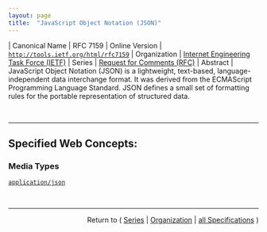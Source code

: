 ```yaml
---
layout: page
title:  "JavaScript Object Notation (JSON)"
---
```


| Canonical Name | RFC 7159
| Online Version | [`http://tools.ietf.org/html/rfc7159`](http://tools.ietf.org/html/rfc7159)
| Organization | [Internet Engineering Task Force (IETF)](..  "List of specification series by this organization")
| Series | [Request for Comments (RFC)](.  "List of specifications in this series")
| Abstract | JavaScript Object Notation (JSON) is a lightweight, text-based, language-independent data interchange format. It was derived from the ECMAScript Programming Language Standard. JSON defines a small set of formatting rules for the portable representation of structured data.

<br/>
<hr/>

## Specified Web Concepts:

### Media Types

[`application/json`](/concepts/media-type/application/json "JavaScript Object Notation (JSON) is a text format for the serialization of structured data. It is derived from the object literals of JavaScript, as defined in the ECMAScript Programming Language Standard, Third Edition. JSON can represent four primitive types (strings, numbers, booleans, and null) and two structured types (objects and arrays). A string is a sequence of zero or more Unicode characters. An object is an unordered collection of zero or more name/value pairs, where a name is a string and a value is a string, number, boolean, null, object, or array. An array is an ordered sequence of zero or more values. The terms &#34;object&#34; and &#34;array&#34; come from the conventions of JavaScript. JSON's design goals were for it to be minimal, portable, textual, and a subset of JavaScript.")



<br/>
<hr/>

<p style="text-align: right">Return to ( <a href="./">Series</a> | <a href="../">Organization</a> | <a href="../../">all Specifications</a> )</p>